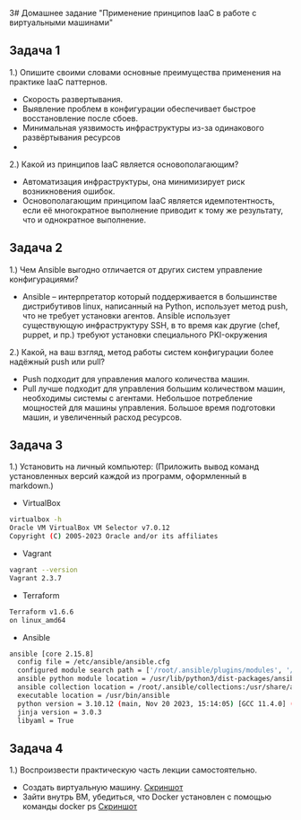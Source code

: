 З# Домашнее задание "Применение принципов IaaC в работе с виртуальными машинами"
## Задача 1

1.)	Опишите своими словами основные преимущества применения на практике IaaC паттернов.
- Скорость развертывания.
- Выявление проблем в конфигурации обеспечивает быстрое восстановление после сбоев.
- Минимальная уязвимость инфраструктуры из-за одинакового развёртывания ресурсов
- 

2.)	Какой из принципов IaaC является основополагающим?
- Автоматизация инфраструктуры, она минимизирует риск возникновения ошибок.
- Основополагающим принципом IaaC является идемпотентность, если её многократное выполнение приводит к тому же результату, что и однократное выполнение.

## Задача 2
1.)	Чем Ansible выгодно отличается от других систем управление конфигурациями?
- Ansible – интерпретатор который поддерживается в большинстве дистрибутивов linux, написанный на Python, использует метод push, что не требует установки агентов. Ansible использует существующую инфраструктуру SSH, в то время как другие (chef, puppet, и пр.) требуют установки специального PKI-окружения

2.)  Какой, на ваш взгляд, метод работы систем конфигурации более надёжный push или pull?
- Push подходит для управления малого количества машин.
- Pull лучше подходит для управления большим количеством машин, необходимы системы с агентами. Небольшое потребление мощностей для машины управления. Большое время подготовки машин, и увеличенный расход ресурсов.  

## Задача 3
1.) Установить на личный компьютер:
 (Приложить вывод команд установленных версий каждой из программ, оформленный в markdown.)
- VirtualBox
```sh
virtualbox -h
Oracle VM VirtualBox VM Selector v7.0.12
Copyright (C) 2005-2023 Oracle and/or its affiliates
```
- Vagrant
```sh
vagrant --version
Vagrant 2.3.7
```
- Terraform
```sh
Terraform v1.6.6
on linux_amd64
```
- Ansible
```sh
ansible [core 2.15.8]
  config file = /etc/ansible/ansible.cfg
  configured module search path = ['/root/.ansible/plugins/modules', '/usr/share/ansible/plugins/modules']
  ansible python module location = /usr/lib/python3/dist-packages/ansible
  ansible collection location = /root/.ansible/collections:/usr/share/ansible/collections
  executable location = /usr/bin/ansible
  python version = 3.10.12 (main, Nov 20 2023, 15:14:05) [GCC 11.4.0] (/usr/bin/python3)
  jinja version = 3.0.3
  libyaml = True
```

## Задача 4
1.)  Воспроизвести практическую часть лекции самостоятельно.
- Создать виртуальную машину.
[Скриншот]()
- Зайти внутрь ВМ, убедиться, что Docker установлен с помощью команды
docker ps
[Скриншот]()